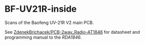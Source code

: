 # BF-UV21R-inside

Scans of the Baofeng UV-21R V2 main PCB.

See [ZdenekBrichacek/PCB-2way_Radio-AT1846](https://github.com/ZdenekBrichacek/PCB-2way_Radio-AT1846) for datasheet and programming manual to the _RDA1846_.
